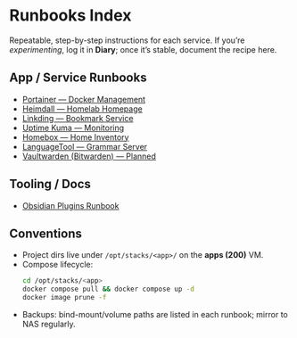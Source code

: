 # Runbooks Index

Repeatable, step-by-step instructions for each service. If you’re *experimenting*, log it in **Diary**; once it’s stable, document the recipe here.

## App / Service Runbooks
- [Portainer — Docker Management](portainer.md)
- [Heimdall — Homelab Homepage](heimdall.md)
- [Linkding — Bookmark Service](linkding.md)
- [Uptime Kuma — Monitoring](uptime-kuma.md)
- [Homebox — Home Inventory](homebox.md)
- [LanguageTool — Grammar Server](languagetool.md)
- [Vaultwarden (Bitwarden) — Planned](vaultwarden.md)

## Tooling / Docs
- [Obsidian Plugins Runbook](obsidian-plugins.md)

## Conventions
- Project dirs live under `/opt/stacks/<app>/` on the **apps (200)** VM.
- Compose lifecycle:
  ```bash
  cd /opt/stacks/<app>
  docker compose pull && docker compose up -d
  docker image prune -f
  ```
- Backups: bind-mount/volume paths are listed in each runbook; mirror to NAS regularly.

